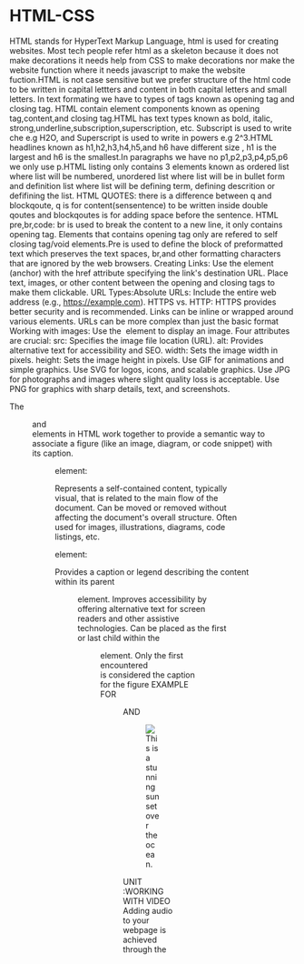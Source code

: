 # HTML-CSS
HTML stands for HyperText Markup Language, html is used for creating websites. Most tech people refer html as a skeleton because it does not make decorations it needs help from CSS to make decorations nor make the website function where it needs javascript to make the website fuction.HTML is not case sensitive but we prefer structure of the html code to be written in capital lettters and content in both capital letters and small letters.
In text formating we have to types of tags known as opening tag and closing tag. HTML contain element components known as opening tag,content,and closing tag.HTML has text types known as bold, italic, strong,underline,subscription,superscription, etc. Subscript is used to write che  e.g H2O, and Superscript is used to write in powers e.g 2^3.HTML headlines known as h1,h2,h3,h4,h5,and h6 have different size , h1 is the largest and h6 is the smallest.In paragraphs we have no p1,p2,p3,p4,p5,p6 we only use p.HTML listing only contains 3 elements known as ordered list where list will be numbered, unordered list where list will be in bullet form and definition list where list will be defining term, defining descrition or defifining the list.
HTML QUOTES: there is a difference between q and blockqoute, q is for content(sensentence) to be written inside double qoutes and blockqoutes is for adding space before the sentence.
HTML pre,br,code: br is used to break the content to a new line, it only contains opening tag. Elements that contains opening tag only are refered to self closing tag/void elements.Pre is used to define the block of preformatted text which preserves the text spaces, br,and other formatting characters that are ignored by the web browsers.
Creating Links: Use the <a> element (anchor) with the href attribute specifying the link's destination URL.
Place text, images, or other content between the opening and closing <a> tags to make them clickable.
URL Types:Absolute URLs: Include the entire web address (e.g., https://example.com).
HTTPS vs. HTTP: HTTPS provides better security and is recommended.
Links can be inline or wrapped around various elements.
URLs can be more complex than just the basic format
Working with images: Use the <img> element to display an image.
Four attributes are crucial: src: Specifies the image file location (URL).
alt: Provides alternative text for accessibility and SEO.
width: Sets the image width in pixels.
height: Sets the image height in pixels.
Use GIF for animations and simple graphics.
Use SVG for logos, icons, and scalable graphics.
Use JPG for photographs and images where slight quality loss is acceptable.
Use PNG for graphics with sharp details, text, and screenshots.

The <figure> and <figcaption> elements in HTML work together to provide a semantic way to associate a figure (like an image, diagram, or code snippet) with its caption. 

<figure> element:

Represents a self-contained content, typically visual, that is related to the main flow of the document.
Can be moved or removed without affecting the document's overall structure.
Often used for images, illustrations, diagrams, code listings, etc.
<figcaption> element:

Provides a caption or legend describing the content within its parent <figure> element.
Improves accessibility by offering alternative text for screen readers and other assistive technologies.
Can be placed as the first or last child within the <figure> element.
Only the first encountered <figcaption> is considered the caption for the figure
EXAMPLE FOR <FIGURE> AND <FIGCAPTION>
<figure>
  <img src=" " alt="  ">
  <figcaption>This is a stunning sunset over the ocean.</figcaption>
</figure>
UNIT :WORKING WITH VIDEO
Adding audio to your webpage is achieved through the <audio> element. This element allows you to specify the audio source using the src attribute, and includes controls for playback like play, pause, and volume by default. You can also provide alternative text for accessibility using the alt attribute. Additionally, consider including multiple source files with different formats to ensure wider browser compatibility. Remember to optimize your audio files for web delivery to balance quality and file size for a smooth user experience.
The video element allows you to specify the video source using the src attribute, similar to how images are embedded. Also, you can provide captions for accessibility using the <track> element, and control playback behavior with attributes like autoplay and controls. While the basic implementation is straightforward, working with video often involves managing aspects like video formats, codecs, and potential browser compatibility issues, ensuring a smooth viewing experience for 
Embedding Mdeia via iframe:
Iframes allow you to embed external content, like videos, maps, or even entire webpages, directly into your own webpage. This is done by creating an <iframe> element and specifying the source URL of the content you want to embed using the src attribute. While iframes offer flexibility, they come with potential drawbacks like reduced control over the embedded content and security concerns. It's crucial to only embed content from trusted sources and consider alternative methods like native HTML elements.
  HTML LANGUAGE SUPPORT
You can achieve this using the lang attribute on various elements, like the <html> tag for the entire document or specific elements like paragraphs or headings. Additionally, you can specify character encoding using the charset meta tag to ensure proper display of different languages. By following these practices, you can create webpages that cater to a wider audience and function seamlessly across diverse language contexts.
 
Both <div> and <span> elements are generic building blocks in HTML, but they serve different purposes. <div> is a block-level element, meaning it starts on a new line and takes up the full available width. It's commonly used to group content into sections, like paragraphs, headers, or navigation menus. On the other hand, <span> is an inline element, flowing with surrounding text and only occupying the space needed for its content. It's often used for styling a specific portion of text, like highlighting keywords or adding emphasis. While these elements lack inherent meaning, they offer flexibility in organizing and styling web page elements.
